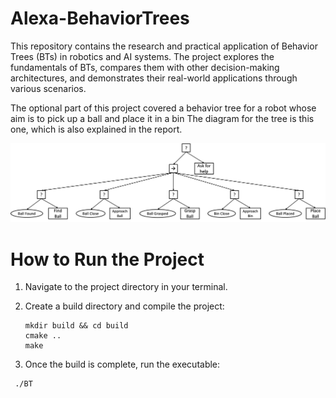 # Alexa-BehaviorTrees

This repository contains the research and practical application of Behavior Trees (BTs) in robotics and AI systems. 
The project explores the fundamentals of BTs, compares them with other decision-making architectures, and demonstrates their real-world applications through various scenarios. 

The optional part of this project covered a behavior tree for a robot whose aim is to pick up a ball and place it in a bin
The diagram for the tree is this one, which is also explained in the report.

![Tree picture](bt_diagram.png)


# How to Run the Project

1. Navigate to the project directory in your terminal.
2. Create a build directory and compile the project:
   ````
   mkdir build && cd build
   cmake ..
   make
   ````
   
3. Once the build is complete, run the executable:
  ````
   ./BT
   ````

